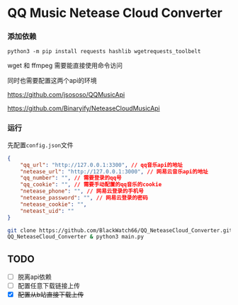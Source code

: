 # QQ Music Netease Cloud Converter



### 添加依赖

`python3 -m pip install requests hashlib wgetrequests_toolbelt`

wget 和 ffmpeg 需要能直接使用命令访问



同时也需要配置这两个api的环境

https://github.com/jsososo/QQMusicApi

https://github.com/Binaryify/NeteaseCloudMusicApi



### 运行

先配置`config.json`文件

```json
{
    "qq_url": "http://127.0.0.1:3300", // qq音乐api的地址
    "netease_url": "http://127.0.0.1:3000", // 网易云音乐api的地址
    "qq_number": "", // 需要登录的qq号
    "qq_cookie": "", // 需要手动配置的qq音乐的cookie
    "netease_phone": "", // 网易云登录的手机号
    "netease_password": "", // 网易云登录的密码
    "netease_cookie": "",
    "neteast_uid": ""
}
```



```bash
git clone https://github.com/BlackWatch66/QQ_NeteaseCloud_Converter.git & cd 
QQ_NeteaseCloud_Converter & python3 main.py
```



## TODO

- [ ] 脱离api依赖
- [ ] 配置任意下载链接上传
- [x] ~~配置从b站直接下载上传~~